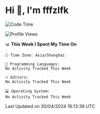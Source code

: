 # Hi 👋, I'm fffzlfk

<!--START_SECTION:waka-->
![Code Time](http://img.shields.io/badge/Code%20Time-694%20hrs%2013%20mins-blue)

![Profile Views](http://img.shields.io/badge/Profile%20Views-0-blue)

📊 **This Week I Spent My Time On** 

```text
🕑︎ Time Zone: Asia/Shanghai

💬 Programming Languages: 
No Activity Tracked This Week

🔥 Editors: 
No Activity Tracked This Week

💻 Operating System: 
No Activity Tracked This Week
```


 Last Updated on 30/04/2024 18:13:38 UTC
<!--END_SECTION:waka-->
